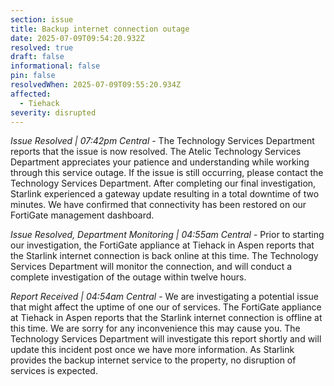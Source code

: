```yaml
---
section: issue
title: Backup internet connection outage
date: 2025-07-09T09:54:20.932Z
resolved: true
draft: false
informational: false
pin: false
resolvedWhen: 2025-07-09T09:55:20.934Z
affected:
  - Tiehack
severity: disrupted
---
```

*Issue Resolved | 07:42pm Central* - The Technology Services Department reports that the issue is now resolved. The Atelic Technology Services Department appreciates your patience and understanding while working through this service outage. If the issue is still occurring, please contact the Technology Services Department. After completing our final investigation, Starlink experienced a gateway update resulting in a total downtime of two minutes. We have confirmed that connectivity has been restored on our FortiGate management dashboard.

*Issue Resolved, Department Monitoring | 04:55am Central* - Prior to starting our investigation, the FortiGate appliance at Tiehack in Aspen reports that the Starlink internet connection is back online at this time. The Technology Services Department will monitor the connection, and will conduct a complete investigation of the outage within twelve hours.

*Report Received | 04:54am Central* - We are investigating a potential issue that might affect the uptime of one our of services. The FortiGate appliance at Tiehack in Aspen reports that the Starlink internet connection is offline at this time. We are sorry for any inconvenience this may cause you. The Technology Services Department will investigate this report shortly and will update this incident post once we have more information. As Starlink provides the backup internet service to the property, no disruption of services is expected.